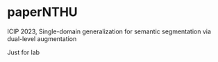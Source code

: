# paperNTHU

ICIP 2023, Single-domain generalization for semantic segmentation via dual-level augmentation

Just for lab 
